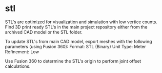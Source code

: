 # stl
STL's are optimized for visualization and simulation with low vertice counts. Find 3D print ready STL's in the main project repository either from the archived CAD model or the STL folder.

To update STL's from main CAD model, export meshes with the following parameters (using Fusion 360):
	Format: STL (Binary)
	Unit Type: Meter
	Refinement: Low
	 
Use Fusion 360 to determine the STL's origin to perform joint offset calculations.

